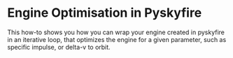 # Engine Optimisation in Pyskyfire

This how-to shows you how you can wrap your engine created in pyskyfire in an iterative loop, that optimizes the engine for a given parameter, such as specific impulse, or delta-v to orbit. 